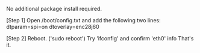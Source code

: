 No additional package install required.

[Step 1]
Open /boot/config.txt and add the following two lines:
dtparam=spi=on
dtoverlay=enc28j60

[Step 2]
Reboot. ('sudo reboot')
Try 'ifconfig' and confirm 'eth0' info
That's it.